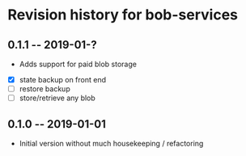 # Revision history for bob-services

## 0.1.1 -- 2019-01-?

* Adds support for paid blob storage

- [x] state backup on front end
- [ ] restore backup
- [ ] store/retrieve any blob

## 0.1.0 -- 2019-01-01

* Initial version without much housekeeping / refactoring

